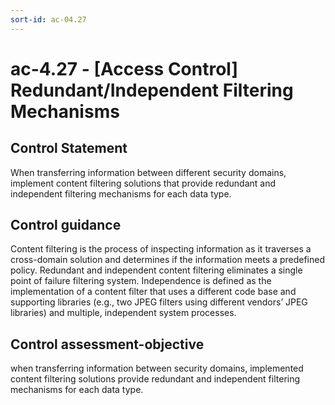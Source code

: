 ```yaml
---
sort-id: ac-04.27
---
```


# ac-4.27 - \[Access Control\] Redundant/Independent Filtering Mechanisms

## Control Statement

When transferring information between different security domains, implement content filtering solutions that provide redundant and independent filtering mechanisms for each data type.

## Control guidance

Content filtering is the process of inspecting information as it traverses a cross-domain solution and determines if the information meets a predefined policy. Redundant and independent content filtering eliminates a single point of failure filtering system. Independence is defined as the implementation of a content filter that uses a different code base and supporting libraries (e.g., two JPEG filters using different vendors’ JPEG libraries) and multiple, independent system processes.

## Control assessment-objective

when transferring information between security domains, implemented content filtering solutions provide redundant and independent filtering mechanisms for each data type.
